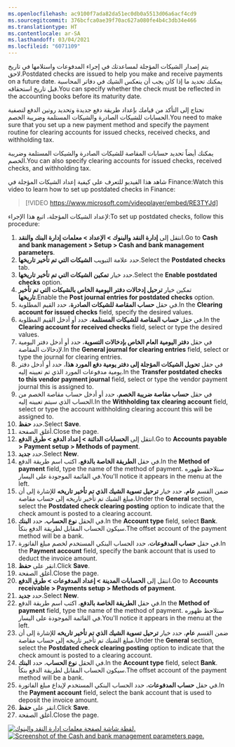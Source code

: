 ```yaml
---
ms.openlocfilehash: ac9100f7ada82da51ec0db0a5513d06a6acf4cd9
ms.sourcegitcommit: 376bcfca0ae39f70ac627a080fe4b4c3db34e466
ms.translationtype: HT
ms.contentlocale: ar-SA
ms.lasthandoff: 03/04/2021
ms.locfileid: "6071109"
---
```

<span data-ttu-id="a86f7-101">يتم إصدار الشيكات المؤجلة لمساعدتك في إجراء المدفوعات واستلامها في تاريخ لاحق.</span><span class="sxs-lookup"><span data-stu-id="a86f7-101">Postdated checks are issued to help you make and receive payments on a future date.</span></span> <span data-ttu-id="a86f7-102">يمكنك تحديد ما إذا كان يجب أن ينعكس الشيك في دفاتر المحاسبة قبل تاريخ استحقاقه.</span><span class="sxs-lookup"><span data-stu-id="a86f7-102">You can specify whether the check must be reflected in the accounting books before its maturity date.</span></span>

<span data-ttu-id="a86f7-103">تحتاج إلى التأكد من قيامك بإعداد طريقة دفع جديدة وتحديد روتين الدفع لتصفية الحسابات للشيكات الصادرة والشيكات المستلمة وضريبة الخصم.</span><span class="sxs-lookup"><span data-stu-id="a86f7-103">You need to make sure that you set up a new payment method and specify the payment routine for clearing accounts for issued checks, received checks, and withholding tax.</span></span>

<span data-ttu-id="a86f7-104">يمكنك أيضاً تحديد حسابات المقاصة للشيكات الصادرة والشيكات المستلمة وضريبة الخصم.</span><span class="sxs-lookup"><span data-stu-id="a86f7-104">You can also specify clearing accounts for issued checks, received checks, and withholding tax.</span></span> 

<span data-ttu-id="a86f7-105">شاهد هذا الفيديو للتعرف على كيفية إعداد الشيكات المؤجلة في Finance:</span><span class="sxs-lookup"><span data-stu-id="a86f7-105">Watch this video to learn how to set up postdated checks in Finance:</span></span>


> [!VIDEO https://www.microsoft.com/videoplayer/embed/RE3TYJd]


<span data-ttu-id="a86f7-106">لإعداد الشيكات المؤجلة، اتبع هذا الإجراء:</span><span class="sxs-lookup"><span data-stu-id="a86f7-106">To set up postdated checks, follow this procedure:</span></span>

1.  <span data-ttu-id="a86f7-107">انتقل إلى **‏‫إدارة النقد والبنوك‬ > الإعداد > معلمات إدارة البنك والنقد**.</span><span class="sxs-lookup"><span data-stu-id="a86f7-107">Go to **Cash and bank management > Setup > Cash and bank management parameters**.</span></span>
2.  <span data-ttu-id="a86f7-108">حدد علامة التبويب **الشيكات التي تم تأخير تاريخها**.</span><span class="sxs-lookup"><span data-stu-id="a86f7-108">Select the **Postdated checks** tab.</span></span>
3.  <span data-ttu-id="a86f7-109">حدد خيار **تمكين الشيكات التي تم تأخير تاريخها**.</span><span class="sxs-lookup"><span data-stu-id="a86f7-109">Select the **Enable postdated checks** option.</span></span>
4.  <span data-ttu-id="a86f7-110">تمكين خيار **ترحيل إدخالات دفتر اليومية الخاص بالشيكات التي تم تأخير تاريخها**.</span><span class="sxs-lookup"><span data-stu-id="a86f7-110">Enable the **Post journal entries for postdated checks** option.</span></span>
5.  <span data-ttu-id="a86f7-111">في حقل **حساب المقاصة للشيكات الصادرة**، حدد القيم المطلوبة.</span><span class="sxs-lookup"><span data-stu-id="a86f7-111">In the **Clearing account for issued checks** field, specify the desired values.</span></span>
6.  <span data-ttu-id="a86f7-112">في حقل **حساب المقاصة للشيكات المستلمة**، حدد أو أدخل القيم المطلوبة.</span><span class="sxs-lookup"><span data-stu-id="a86f7-112">In the **Clearing account for received checks** field, select or type the desired values.</span></span>
7.  <span data-ttu-id="a86f7-113">في حقل **دفتر اليومية العام الخاص بإدخالات التسوية**، حدد أو أدخل دفتر اليومية لإدخالات المقاصة.</span><span class="sxs-lookup"><span data-stu-id="a86f7-113">In the **General journal for clearing entries** field, select or type the journal for clearing entries.</span></span>
8.  <span data-ttu-id="a86f7-114">في حقل **تحويل الشيكات المؤجلة إلى دفتر يومية دفع المورد هذا**، حدد أو أدخل دفتر يومية مدفوعات المورد الذي تم تعيينه إليه.</span><span class="sxs-lookup"><span data-stu-id="a86f7-114">In the **Transfer postdated checks to this vendor payment journal** field, select or type the vendor payment journal this is assigned to.</span></span>
9.  <span data-ttu-id="a86f7-115">في حقل **حساب مقاصة ضريبة الخصم**، حدد أو أدخل حساب مقاصة الخصم من الحساب الذي سيتم تعيينه إليه.</span><span class="sxs-lookup"><span data-stu-id="a86f7-115">In the **Withholding tax clearing account** field, select or type the account withholding clearing account this will be assigned to.</span></span>
10. <span data-ttu-id="a86f7-116">حدد **حفظ**.</span><span class="sxs-lookup"><span data-stu-id="a86f7-116">Select **Save**.</span></span>
11. <span data-ttu-id="a86f7-117">أغلق الصفحة.</span><span class="sxs-lookup"><span data-stu-id="a86f7-117">Close the page.</span></span>
12. <span data-ttu-id="a86f7-118">انتقل إلى **الحسابات الدائنة > إعداد الدفع > طرق الدفع**.</span><span class="sxs-lookup"><span data-stu-id="a86f7-118">Go to **Accounts payable > Payment setup > Methods of payment**.</span></span>
13. <span data-ttu-id="a86f7-119">حدد **جديد**.</span><span class="sxs-lookup"><span data-stu-id="a86f7-119">Select **New**.</span></span>
14. <span data-ttu-id="a86f7-120">في حقل **الطريقة الخاصة بالدفع**، اكتب اسم طريقة الدفع.</span><span class="sxs-lookup"><span data-stu-id="a86f7-120">In the **Method of payment** field, type the name of the method of payment.</span></span> <span data-ttu-id="a86f7-121">ستلاحظ ظهوره في القائمة الموجودة على اليسار.</span><span class="sxs-lookup"><span data-stu-id="a86f7-121">You'll notice it appears in the menu at the left.</span></span>
15. <span data-ttu-id="a86f7-122">ضمن القسم **عام**، حدد خيار **ترحيل تسوية الشيك الذي تم تأخير تاريخه** للإشارة إلى أن مبلغ الشيك تم تأخير تاريخه إلى حساب مقاصة.</span><span class="sxs-lookup"><span data-stu-id="a86f7-122">Under the **General** section, select the **Postdated check clearing posting** option to indicate that the check amount is posted to a clearing account.</span></span>
16. <span data-ttu-id="a86f7-123">في الحقل **نوع الحساب**، حدد **البنك**.</span><span class="sxs-lookup"><span data-stu-id="a86f7-123">In the **Account type** field, select **Bank**.</span></span> <span data-ttu-id="a86f7-124">سيكون الحساب المقابل لطريقة الدفع بنكاً.</span><span class="sxs-lookup"><span data-stu-id="a86f7-124">The offset account of the payment method will be a bank.</span></span>
17. <span data-ttu-id="a86f7-125">في حقل **حساب المدفوعات**، حدد الحساب البنكي المستخدم لخصم مبلغ الفاتورة.</span><span class="sxs-lookup"><span data-stu-id="a86f7-125">In the **Payment account** field, specify the bank account that is used to deduct the invoice amount.</span></span>
18. <span data-ttu-id="a86f7-126">انقر على **حفظ**.</span><span class="sxs-lookup"><span data-stu-id="a86f7-126">Click **Save**.</span></span>
18. <span data-ttu-id="a86f7-127">أغلق الصفحة.</span><span class="sxs-lookup"><span data-stu-id="a86f7-127">Close the page.</span></span>
19. <span data-ttu-id="a86f7-128">انتقل إلى **الحسابات المدينة > إعداد المدفوعات > طرق الدفع**.</span><span class="sxs-lookup"><span data-stu-id="a86f7-128">Go to **Accounts receivable > Payments setup > Methods of payment**.</span></span>
20. <span data-ttu-id="a86f7-129">حدد **جديد‎**.</span><span class="sxs-lookup"><span data-stu-id="a86f7-129">Select **New**.</span></span>
21. <span data-ttu-id="a86f7-130">في حقل **الطريقة الخاصة بالدفع**، اكتب اسم طريقة الدفع.</span><span class="sxs-lookup"><span data-stu-id="a86f7-130">In the **Method of payment** field, type the name of the method of payment.</span></span> <span data-ttu-id="a86f7-131">ستلاحظ ظهوره في القائمة الموجودة على اليسار.</span><span class="sxs-lookup"><span data-stu-id="a86f7-131">You'll notice it appears in the menu at the left.</span></span>
22. <span data-ttu-id="a86f7-132">ضمن القسم **عام**، حدد خيار **ترحيل تسوية الشيك الذي تم تأخير تاريخه** للإشارة إلى أن مبلغ الشيك تم تأخير تاريخه إلى حساب مقاصة.</span><span class="sxs-lookup"><span data-stu-id="a86f7-132">Under the **General** section, select the **Postdated check clearing posting** option to indicate that the check amount is posted to a clearing account.</span></span>
23. <span data-ttu-id="a86f7-133">في الحقل **نوع الحساب**، حدد **البنك**.</span><span class="sxs-lookup"><span data-stu-id="a86f7-133">In the **Account type** field, select **Bank**.</span></span> <span data-ttu-id="a86f7-134">سيكون الحساب المقابل لطريقة الدفع بنكاً.</span><span class="sxs-lookup"><span data-stu-id="a86f7-134">The offset account of the payment method will be a bank.</span></span>
24. <span data-ttu-id="a86f7-135">في حقل **حساب المدفوعات**، حدد الحساب البنكي المستخدم لإيداع مبلغ الفاتورة.</span><span class="sxs-lookup"><span data-stu-id="a86f7-135">In the **Payment account** field, select the bank account that is used to deposit the invoice amount.</span></span>
25. <span data-ttu-id="a86f7-136">انقر على **حفظ**.</span><span class="sxs-lookup"><span data-stu-id="a86f7-136">Click **Save**.</span></span>
25. <span data-ttu-id="a86f7-137">أغلق الصفحة.</span><span class="sxs-lookup"><span data-stu-id="a86f7-137">Close the page.</span></span>

<span data-ttu-id="a86f7-138">[ ![لقطة شاشة لصفحة معلمات إدارة النقد والبنوك.](../media/postdated-checks.png) ](../media/postdated-checks.png#lightbox)</span><span class="sxs-lookup"><span data-stu-id="a86f7-138">[ ![Screenshot of the Cash and bank management parameters page.](../media/postdated-checks.png) ](../media/postdated-checks.png#lightbox)</span></span>

